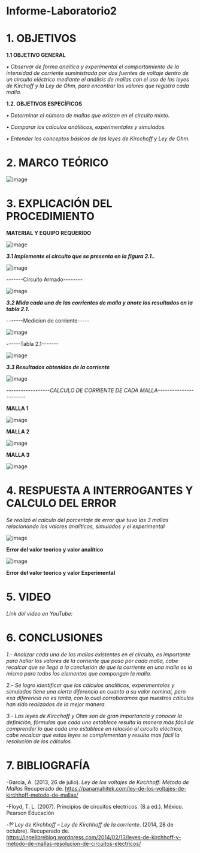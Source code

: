 # Informe-Laboratorio2

# 1. OBJETIVOS

**1.1 OBJETIVO GENERAL**

*•	Observar de forma anaítica y experimental el comportamiento de la intensidad de corriente suministrada por dos fuentes de voltaje dentro de un circuito eléctrico
  mediante el análisis de mallas con el uso de las leyes de Kirchoff y la Ley de Ohm, para encontrar los valores que registra cada malla.*

**1.2. OBJETIVOS ESPECÍFICOS**

*•	Determinar el número de mallas que existen en el circuito mixto.*

*•	Comparar los cálculos análiticos, experimentales y simulados.*

*•	Entender los conceptos básicos de las leyes de Kircchoff y Ley de Ohm.*

# 2. MARCO TEÓRICO

![image](https://user-images.githubusercontent.com/104925648/202615078-2b2755f3-baee-4c66-9df8-f62b737df6b2.png)

# 3. EXPLICACIÓN DEL PROCEDIMIENTO

**MATERIAL Y EQUIPO REQUERIDO**

![image](https://user-images.githubusercontent.com/104925648/202581773-2056e8db-75f5-48e0-aa9f-aa335bdc36b9.png)

***3.1 Implemente el circuito que se presenta en la figura 2.1..***

![image](https://user-images.githubusercontent.com/104925648/202581817-5f94189a-0cb4-4109-b366-08495743d36c.png)

-------Circuito Armado--------

![image](https://user-images.githubusercontent.com/104925648/202581840-32452219-6e34-4b2c-8312-feb569298039.png)


***3.2 Mida cada una de las corrientes de malla y anote los resultados en la tabla 2.1.***

-------Medicion de corriente-----

![image](https://user-images.githubusercontent.com/116774906/202622647-beead927-a926-4d44-9e3a-bb48aafc4cc7.png)

------Tabla 2.1-------

![image](https://user-images.githubusercontent.com/104925648/202590738-6a120d0e-081b-4cbb-81e3-fd37c27dad02.png)


***3.3 Resultados obtenidos de la corriente***

![image](https://user-images.githubusercontent.com/104925648/202591837-1007a75f-43c6-4718-a558-dcd6d9a66103.png)

*------------------CALCULO DE CORRIENTE DE CADA MALLA-----------------------*

**MALLA 1**

![image](https://user-images.githubusercontent.com/116774906/202616531-141f14fb-6206-4420-aff2-87f44da13667.png)


**MALLA 2**

![image](https://user-images.githubusercontent.com/116774906/202616581-fd755ab6-999b-4167-8145-71978ab5549a.png)


**MALLA 3**

![image](https://user-images.githubusercontent.com/116774906/202616684-ce267082-d6e0-4188-9c78-31d358921bb3.png)

# 4. RESPUESTA A INTERROGANTES Y CALCULO DEL ERROR

*Se realizó el calculo del porcentaje de error que tuvo las 3 mallas relacionando los valores analíticos, simulados y el experimental*

![image](https://user-images.githubusercontent.com/116774906/202626856-7f2a1e7a-0f72-4d4c-a7d0-bc265e08ebc2.png)

**Error del valor teorico y valor analítico**

![image](https://user-images.githubusercontent.com/116774906/202627376-fa6ac260-2300-4c3d-858e-457b1a357c86.png)

**Error del valor teorico y valor Experimental**


# 5. VIDEO

*Link del video en YouTube:*


# 6. CONCLUSIONES

*1.- Analizar cada una de las mallas existentes en el circuito, es importante para hallar los valores de la corriente que pasa por cada malla, cabe recalcar que se llegó a la conclusión de que la corriente en una malla es la misma para todos los elementos que compongan la malla.*

*2.- Se logro identificar que los cálculos analíticos, experimentales y simulados tiene una cierta diferencia en cuanto a su valor nominal, pero esa diferencia no es tanta, con lo cual corroboramos que nuestros cálculos han sido realizados de la mejor manera.*

*3.- Las leyes de Kircchoff y Ohm son de gran importancia y conocer la definición, fórmulas que cada uno establece resulta la manera más fácil de comprender lo que cada uno establece en relación al circuito eléctrico, cabe recalcar que estas leyes se complementan y resulta mas fácil la resolución de los cálculos.*

# 7. BIBLIOGRAFÍA

-García, A. (2013, 26 de julio). *Ley de los voltajes de Kirchhoff: Método de Mallas* Recuperado de. https://panamahitek.com/ley-de-los-voltajes-de-kirchhoff-metodo-de-mallas/

-Floyd, T. L. (2007). Principios de circuitos electricos. (8.a ed.). México. Pearson Educación

-*1º Ley de Kirchhoff – Ley de Kirchhoff de la corriente*. (2014, 28 de octubre). Recuperado de. https://ingelibreblog.wordpress.com/2014/02/13/leyes-de-kirchhoff-y-metodo-de-mallas-resolucion-de-circuitos-electricos/
